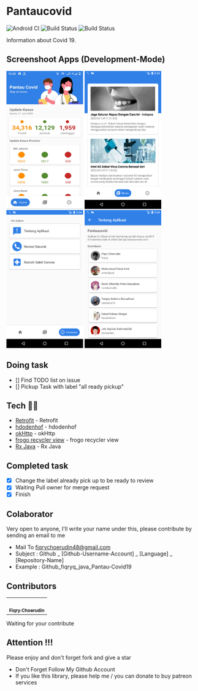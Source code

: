 # Pantaucovid
![Android CI](https://github.com/fiqryq/Pantaucovid/workflows/Android%20CI/badge.svg)
![Build Status](https://dev.azure.com/fiqrychoerudin/Pantaucovid/_apis/build/status/fiqryq.Pantaucovid?branchName=master)
![Build Status](https://travis-ci.com/fiqryq/Pantaucovid.svg?branch=master)

Information about Covid 19.

## Screenshoot Apps (Development-Mode)
<span align="center"><img width="200px" height="360px" src="docs/images/ss_apps.jpg"></span>
<span align="center"><img width="200px" height="360px" src="docs/images/ss_news.png"></span>
<span align="center"><img width="200px" height="360px" src="docs/images/ss_info.png"></span>
<span align="center"><img width="200px" height="360px" src="docs/images/ss_contributor.png"></span>

## Doing task
- [] Find TODO list on issue
- [] Pickup Task with label "all ready pickup"

## Tech 👨‍💻
- [Retrofit](https://square.github.io/retrofit/) - Retrofit
- [hdodenhof](https://github.com/hdodenhof/CircleImageView) - hdodenhof
- [okHttp](https://square.github.io/okhttp/) - okHttp
- [frogo recycler view](https://github.com/amirisback/frogo-recycler-view) - frogo recycler view
- [Rx Java](https://github.com/ReactiveX/RxJava) - Rx Java

## Completed task
- [x] Change the label already pick up to be ready to review
- [x] Waiting Pull owner for merge request
- [x] Finish

## Colaborator
Very open to anyone, I'll write your name under this, please contribute by sending an email to me

- Mail To fiqrychoerudin48@gmail.com
- Subject : Github _ [Github-Username-Account] _ [Language] _ [Repository-Name]
- Example : Github_fiqryq_java_Pantau-Covid19

## Contributors

<!-- ALL-CONTRIBUTORS-LIST:START - Do not remove or modify this section -->
<!-- prettier-ignore-start -->
<!-- markdownlint-disable -->
<table>
  <tr>
    <td align="center">
    <a href="https://github.com/fiqryq"><img src="https://avatars0.githubusercontent.com/u/25787603?s=460&u=749bf34a4809d0a66eb84477437970e75e76ba2a&v=4" width="100px;" alt=""/> 
    <br /><sub><b>Fiqry Choerudin</b></sub></a>
  </tr>
</table>

<!-- markdownlint-enable -->
<!-- prettier-ignore-end -->
<!-- ALL-CONTRIBUTORS-LIST:END -->

Waiting for your contribute

## Attention !!!
Please enjoy and don't forget fork and give a star
- Don't Forget Follow My Github Account
- If you like this library, please help me / you can donate to buy patreon services
